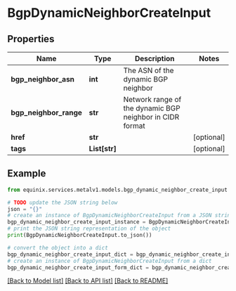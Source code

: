# BgpDynamicNeighborCreateInput


## Properties

Name | Type | Description | Notes
------------ | ------------- | ------------- | -------------
**bgp_neighbor_asn** | **int** | The ASN of the dynamic BGP neighbor | 
**bgp_neighbor_range** | **str** | Network range of the dynamic BGP neighbor in CIDR format | 
**href** | **str** |  | [optional] 
**tags** | **List[str]** |  | [optional] 

## Example

```python
from equinix.services.metalv1.models.bgp_dynamic_neighbor_create_input import BgpDynamicNeighborCreateInput

# TODO update the JSON string below
json = "{}"
# create an instance of BgpDynamicNeighborCreateInput from a JSON string
bgp_dynamic_neighbor_create_input_instance = BgpDynamicNeighborCreateInput.from_json(json)
# print the JSON string representation of the object
print(BgpDynamicNeighborCreateInput.to_json())

# convert the object into a dict
bgp_dynamic_neighbor_create_input_dict = bgp_dynamic_neighbor_create_input_instance.to_dict()
# create an instance of BgpDynamicNeighborCreateInput from a dict
bgp_dynamic_neighbor_create_input_form_dict = bgp_dynamic_neighbor_create_input.from_dict(bgp_dynamic_neighbor_create_input_dict)
```
[[Back to Model list]](../README.md#documentation-for-models) [[Back to API list]](../README.md#documentation-for-api-endpoints) [[Back to README]](../README.md)


